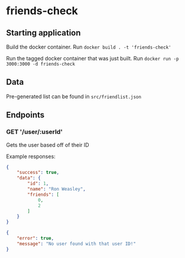# friends-check

## Starting application

Build the docker container. Run `docker build . -t 'friends-check'`

Run the tagged docker container that was just built. Run `docker run -p 3000:3000 -d friends-check`

## Data

Pre-generated list can be found in `src/friendlist.json`

## Endpoints

### GET '/user/:userId'

Gets the user based off of their ID

Example responses:
```json
{
    "success": true,
    "data": {
        "id": 1,
        "name": "Ron Weasley",
        "friends": [
            0,
            2
        ]
    }
}
```

```json
{
    "error": true,
    "message": "No user found with that user ID!"
}
```
